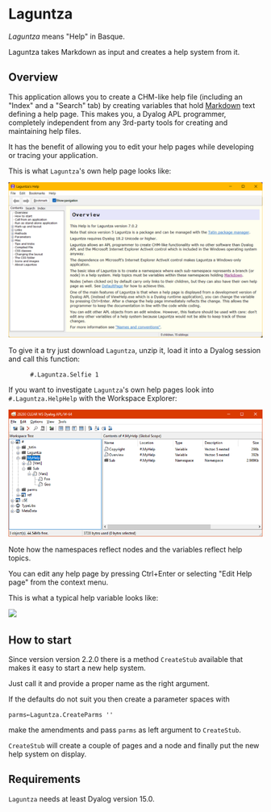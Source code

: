 # Laguntza

_Laguntza_ means "Help" in Basque. 

Laguntza takes Markdown as input and creates a help system from it.

## Overview 

This application allows you to create a CHM-like help file (including an "Index" and a "Search" tab) by creating variables that hold [Markdown](https://daringfireball.net/projects/markdown/) text defining a help page. This makes you, a Dyalog APL programmer, completely independent from any 3rd-party tools for creating and maintaining help files. 

It has the benefit of allowing you to edit your help pages while developing or tracing your application.

This is what `Laguntza`'s own help page looks like:

![](Laguntza_01.png)

To give it a try just download `Laguntza`, unzip it, load it into a Dyalog session and call this function:

```
      #.Laguntza.Selfie 1
```

If you want to investigate `Laguntza`'s own help pages look into `#.Laguntza.HelpHelp` with the Workspace Explorer:

![](Laguntza_02.png)

Note how the namespaces reflect nodes and the variables reflect help topics.

You can edit any help page by pressing Ctrl+Enter or selecting "Edit Help page" from the context menu.

This is what a typical help variable looks like:

![](Laguntzap_03.png)

## How to start 

Since version version 2.2.0 there is a method `CreateStub` available that makes it easy to start a new help system. 

Just call it and provide a proper name as the right argument.

If the defaults do not suit you then create a parameter spaces with  

```
parms←Laguntza.CreateParms ''
```

make the amendments and pass `parms` as left argument to `CreateStub`.

`CreateStub` will create a couple of pages and a node and finally put the new help system on display.

## Requirements 

`Laguntza` needs at least Dyalog version 15.0.
